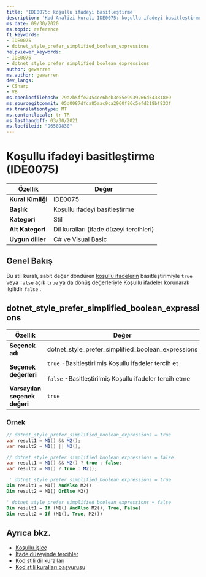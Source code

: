 ```yaml
---
title: 'IDE0075: koşullu ifadeyi basitleştirme'
description: 'Kod Analizi kuralı IDE0075: koşullu ifadeyi basitleştirme hakkında bilgi edinin'
ms.date: 09/30/2020
ms.topic: reference
f1_keywords:
- IDE0075
- dotnet_style_prefer_simplified_boolean_expressions
helpviewer_keywords:
- IDE0075
- dotnet_style_prefer_simplified_boolean_expressions
author: gewarren
ms.author: gewarren
dev_langs:
- CSharp
- VB
ms.openlocfilehash: 79a2b5ffe2454ce6beb3e55e9939266d543818e9
ms.sourcegitcommit: 05d0087dfca85aac9ca2960f86c5efd218bf833f
ms.translationtype: MT
ms.contentlocale: tr-TR
ms.lasthandoff: 03/30/2021
ms.locfileid: "96589830"
---
```

# <a name="simplify-conditional-expression-ide0075"></a>Koşullu ifadeyi basitleştirme (IDE0075)

|Özellik|Değer|
|-|-|
| **Kural Kimliği** | IDE0075 |
| **Başlık** | Koşullu ifadeyi basitleştirme |
| **Kategori** | Stil |
| **Alt Kategori** | Dil kuralları (ifade düzeyi tercihleri) |
| **Uygun diller** | C# ve Visual Basic |

## <a name="overview"></a>Genel Bakış

Bu stil kuralı, sabit değer döndüren [koşullu ifadelerin](../../../csharp/language-reference/operators/conditional-operator.md) basitleştirimiyle `true` veya `false` açık `true` ya da dönüş değerleriyle Koşullu ifadeler korunarak ilgilidir `false` .

## <a name="dotnet_style_prefer_simplified_boolean_expressions"></a>dotnet_style_prefer_simplified_boolean_expressions

|Özellik|Değer|
|-|-|
| **Seçenek adı** | dotnet_style_prefer_simplified_boolean_expressions
| **Seçenek değerleri** | `true` -Basitleştirilmiş Koşullu ifadeler tercih et<br /><br /> `false` -Basitleştirilmiş Koşullu ifadeler tercih etme |
| **Varsayılan seçenek değeri** | `true` |

### <a name="example"></a>Örnek

```csharp
// dotnet_style_prefer_simplified_boolean_expressions = true
var result1 = M1() && M2();
var result2 = M1() || M2();

// dotnet_style_prefer_simplified_boolean_expressions = false
var result1 = M1() && M2() ? true : false;
var result2 = M1() ? true : M2();
```

```vb
 ' dotnet_style_prefer_simplified_boolean_expressions = true
Dim result1 = M1() AndAlso M2()
Dim result2 = M1() OrElse M2()

' dotnet_style_prefer_simplified_boolean_expressions = false
Dim result1 = If (M1() AndAlso M2(), True, False)
Dim result2 = If (M1(), True, M2())
```

## <a name="see-also"></a>Ayrıca bkz.

- [Koşullu işleç](../../../csharp/language-reference/operators/conditional-operator.md)
- [İfade düzeyinde tercihler](expression-level-preferences.md)
- [Kod stili dil kuralları](language-rules.md)
- [Kod stili kuralları başvurusu](index.md)
